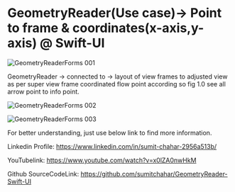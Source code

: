 # GeometryReader(Use case)-> Point to frame & coordinates(x-axis,y-axis) @ Swift-UI

![GeometryReaderForms 001](https://github.com/user-attachments/assets/4520c005-c219-4c0e-81b2-d68635216fdd)

GeometryReader -> connected to -> layout of view frames to adjusted view as per super view frame coordinated flow point according so fig 1.0 see all arrow point to info point.

![GeometryReaderForms 002](https://github.com/user-attachments/assets/f3d6f583-6d81-4f5a-85cb-339e30cf8eb3)

![GeometryReaderForms 003](https://github.com/user-attachments/assets/94a96ac0-0136-4c7c-9c33-42015d946346)

For better understanding, just use below link to find more information.

Linkedin Profile: https://www.linkedin.com/in/sumit-chahar-2956a513b/

YouTubelink: https://www.youtube.com/watch?v=x0lZA0nwHkM

Github SourceCodeLink: https://github.com/sumitchahar/GeometryReader-Swift-UI






